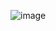 
![image](https://user-images.githubusercontent.com/113970010/194759706-707806e5-f0d1-40c4-9117-d518bd5d0635.png)
